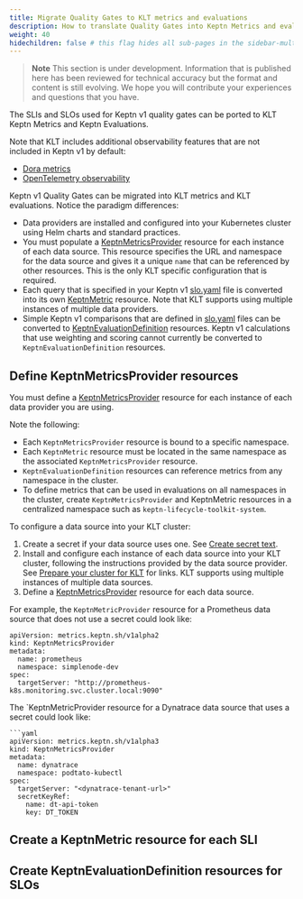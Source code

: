 ```yaml
---
title: Migrate Quality Gates to KLT metrics and evaluations
description: How to translate Quality Gates into Keptn Metrics and evaluations
weight: 40
hidechildren: false # this flag hides all sub-pages in the sidebar-multicard.html
---
```


> **Note**
This section is under development.
Information that is published here has been reviewed for technical accuracy
but the format and content is still evolving.
We hope you will contribute your experiences
and questions that you have.

The SLIs and SLOs used for Keptn v1 quality gates can be ported to
KLT Keptn Metrics and Keptn Evaluations.

Note that KLT includes additional observability features
that are not included in Keptn v1 by default:

* [Dora metrics](../../implementing/dora)
* [OpenTelemetry observability](../../implementing/otel)

Keptn v1 Quality Gates can be migrated into KLT metrics
and KLT evaluations.
Notice the paradigm differences:

* Data providers are installed and configured into your Kubernetes cluster
  using Helm charts and standard practices.
* You must populate a
  [KeptnMetricsProvider](../../yaml-crd-ref/metricsprovider.md) resource
  for each instance of each data source.
  This resource specifies the URL and namespace for the data source
  and gives it a unique `name` that can be referenced by other resources.
  This is the only KLT specific configuration that is required.
* Each query that is specified in your Keptn v1
  [slo.yaml](https://keptn.sh/docs/1.0.x/reference/files/sli/) file
  is converted into its own
  [KeptnMetric](../../yaml-crd-ref/metric.md) resource.
  Note that KLT supports using multiple instances of multiple data providers.
* Simple Keptn v1 comparisons that are defined in
  [slo.yaml](https://keptn.sh/docs/1.0.x/reference/files/slo/)
  files can be converted to
  [KeptnEvaluationDefinition](../../yaml-crd-ref/evaluationdefinition.md)
  resources.
  Keptn v1 calculations that use weighting and scoring
  cannot currently be converted to `KeptnEvaluationDefinition` resources.

## Define KeptnMetricsProvider resources

You must define a
[KeptnMetricsProvider](../../yaml-crd-ref/metricsprovider.md) resource
for each instance of each data provider you are using.

Note the following:

* Each `KeptnMetricsProvider` resource is bound to a specific namespace.
* Each `KeptnMetric` resource must be located in the same namespace
  as the associated `KeptnMetricsProvider` resource.
* `KeptnEvaluationDefinition` resources can reference metrics
  from any namespace in the cluster.
* To define metrics that can be used in evaluations
  on all namespaces in the cluster,
  create `KeptnMetricsProvider` and KeptnMetric resources
  in a centralized namespace
  such as `keptn-lifecycle-toolkit-system`.

To configure a data source into your KLT cluster:

1. Create a secret if your data source uses one.
   See
   [Create secret text](../../implementing/tasks/#create-secret-text).
1. Install and configure each instance of each data source
   into your KLT cluster,
   following the instructions provided by the data source provider.
   See
   [Prepare your cluster for KLT](../../install/k8s/#prepare-your-cluster-for-klt)
for links.
   KLT supports using multiple instances of multiple data sources.
1. Define a
   [KeptnMetricsProvider](../../yaml-crd-ref/metricsprovider.md)
   resource for each data source.

For example, the `KeptnMetricProvider` resource
for a Prometheus data source that does not use a secret
could look like:

```
apiVersion: metrics.keptn.sh/v1alpha2
kind: KeptnMetricsProvider
metadata:
  name: prometheus
  namespace: simplenode-dev
spec:
  targetServer: "http://prometheus-k8s.monitoring.svc.cluster.local:9090"
```

The `KeptnMetricProvider resource for a Dynatrace data source
that uses a secret could look like:

```
```yaml
apiVersion: metrics.keptn.sh/v1alpha3
kind: KeptnMetricsProvider
metadata:
  name: dynatrace
  namespace: podtato-kubectl
spec:
  targetServer: "<dynatrace-tenant-url>"
  secretKeyRef:
    name: dt-api-token
    key: DT_TOKEN
```

## Create a KeptnMetric resource for each SLI

## Create KeptnEvaluationDefinition resources for SLOs
